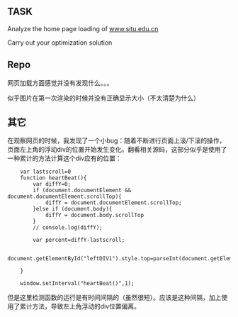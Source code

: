 ## **TASK**

Analyze the home page loading of www.sjtu.edu.cn

Carry out your optimization solution

## **Repo**

网页加载方面感觉并没有发现什么。。。

似乎图片在第一次渲染的时候并没有正确显示大小（不太清楚为什么）

## **其它**

在观察网页的时候，我发现了一个小bug：随着不断进行页面上滚/下滚的操作，页面左上角的浮动div的位置开始发生变化。翻看相关源码，这部分似乎是使用了一种累计的方法计算这个div应有的位置：
```
    var lastscroll=0
    function heartBeat(){
        var diffY=0;
        if (document.documentElement && document.documentElement.scrollTop){
            diffY = document.documentElement.scrollTop;
        }else if (document.body){
            diffY = document.body.scrollTop
        }
        // console.log(diffY);

        var percent=diffY-lastscroll;

        document.getElementById("leftDIV1").style.top=parseInt(document.getElementById("leftDIV1").style.top)+percent+"px";
        
    }

    window.setInterval("heartBeat()",1);
```

但是这里检测函数的运行是有时间间隔的（虽然很短）。应该是这种间隔，加上使用了累计方法，导致左上角浮动的div位置偏离。